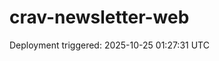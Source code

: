 # crav-newsletter-web

Deployment triggered: 2025-10-25 01:27:31 UTC


<!-- Preview Deployment Trigger: 2025-10-25 02:09:06 -->

<!-- Preview Deploy: 2025-10-25 02:25:18 -->

<!-- Fix & redeploy: 2025-10-25 02:33:10 -->
